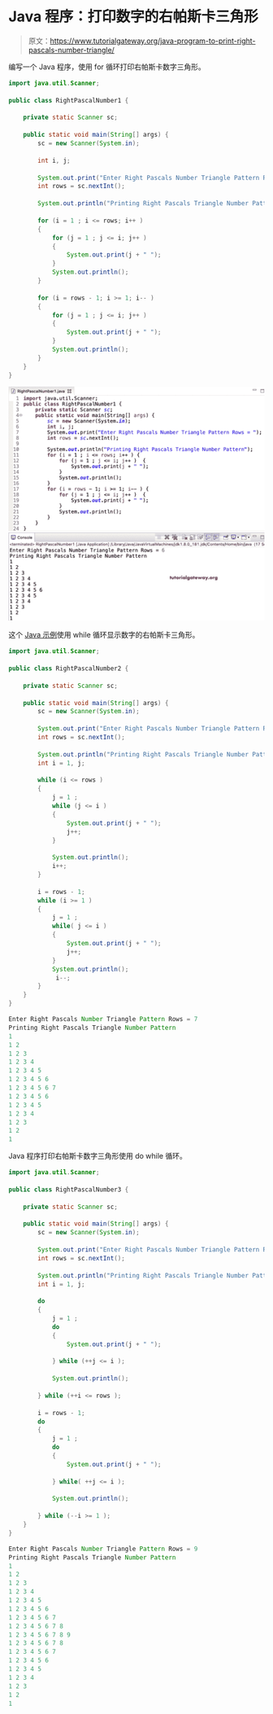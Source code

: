 # Java 程序：打印数字的右帕斯卡三角形

> 原文：<https://www.tutorialgateway.org/java-program-to-print-right-pascals-number-triangle/>

编写一个 Java 程序，使用 for 循环打印右帕斯卡数字三角形。

```java
import java.util.Scanner;

public class RightPascalNumber1 {

	private static Scanner sc;

	public static void main(String[] args) {
		sc = new Scanner(System.in);

		int i, j;

		System.out.print("Enter Right Pascals Number Triangle Pattern Rows = ");
		int rows = sc.nextInt();

		System.out.println("Printing Right Pascals Triangle Number Pattern");

		for (i = 1 ; i <= rows; i++ ) 
		{
			for (j = 1 ; j <= i; j++ ) 
			{
				System.out.print(j + " ");
			}
			System.out.println();
		}

		for (i = rows - 1; i >= 1; i-- ) 
		{
			for (j = 1 ; j <= i; j++ ) 
			{
				System.out.print(j + " ");
			}
			System.out.println();
		}
	}
}
```

![Java Program to Print Right Pascals Number Triangle](img/2303d69f6ded42b7cacc1512d42869bf.png)

这个 [Java 示例](https://www.tutorialgateway.org/learn-java-programs/)使用 while 循环显示数字的右帕斯卡三角形。

```java
import java.util.Scanner;

public class RightPascalNumber2 {

	private static Scanner sc;

	public static void main(String[] args) {
		sc = new Scanner(System.in);

		System.out.print("Enter Right Pascals Number Triangle Pattern Rows = ");
		int rows = sc.nextInt();

		System.out.println("Printing Right Pascals Triangle Number Pattern");
		int i = 1, j;

		while (i <= rows ) 
		{
			j = 1 ;
			while (j <= i ) 
			{
				System.out.print(j + " ");
				j++;
			}

			System.out.println();
			i++;
		}

		i = rows - 1; 
		while (i >= 1 ) 
		{
			j = 1 ;
			while( j <= i ) 
			{
				System.out.print(j + " ");
				j++;
			}
			System.out.println();
			 i--;
		}
	}
}
```

```java
Enter Right Pascals Number Triangle Pattern Rows = 7
Printing Right Pascals Triangle Number Pattern
1 
1 2 
1 2 3 
1 2 3 4 
1 2 3 4 5 
1 2 3 4 5 6 
1 2 3 4 5 6 7 
1 2 3 4 5 6 
1 2 3 4 5 
1 2 3 4 
1 2 3 
1 2 
1 
```

Java 程序打印右帕斯卡数字三角形使用 do while 循环。

```java
import java.util.Scanner;

public class RightPascalNumber3 {

	private static Scanner sc;

	public static void main(String[] args) {
		sc = new Scanner(System.in);

		System.out.print("Enter Right Pascals Number Triangle Pattern Rows = ");
		int rows = sc.nextInt();

		System.out.println("Printing Right Pascals Triangle Number Pattern");
		int i = 1, j;

		do
		{
			j = 1 ;
			do
			{
				System.out.print(j + " ");

			} while (++j <= i );

			System.out.println();

		} while (++i <= rows );

		i = rows - 1; 
		do
		{
			j = 1 ;
			do
			{
				System.out.print(j + " ");

			} while( ++j <= i );

			System.out.println();

		} while (--i >= 1 );
	}
}
```

```java
Enter Right Pascals Number Triangle Pattern Rows = 9
Printing Right Pascals Triangle Number Pattern
1 
1 2 
1 2 3 
1 2 3 4 
1 2 3 4 5 
1 2 3 4 5 6 
1 2 3 4 5 6 7 
1 2 3 4 5 6 7 8 
1 2 3 4 5 6 7 8 9 
1 2 3 4 5 6 7 8 
1 2 3 4 5 6 7 
1 2 3 4 5 6 
1 2 3 4 5 
1 2 3 4 
1 2 3 
1 2 
1 
```